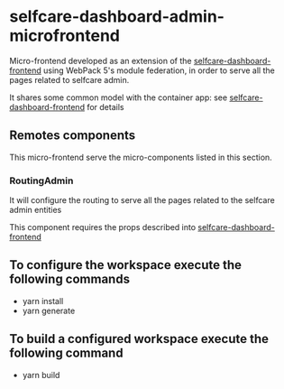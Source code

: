 # selfcare-dashboard-admin-microfrontend

Micro-frontend developed as an extension of the [selfcare-dashboard-frontend](https://github.com/pagopa/selfcare-dashboard-frontend) using WebPack 5's module federation, in order to serve all the pages related to selfcare admin.

It shares some common model with the container app: see [selfcare-dashboard-frontend](https://github.com/pagopa/selfcare-dashboard-frontend#data-and-modeltypes-shared-with-remotes-micro-frontend) for details

## Remotes components

This micro-frontend serve the micro-components listed in this section.

### RoutingAdmin

It will configure the routing to serve all the pages related to the selfcare admin entities

This component requires the props described into [selfcare-dashboard-frontend](https://github.com/pagopa/selfcare-dashboard-frontend#props-to-configure-dashboard-micro-frontends-pages)

## To configure the workspace execute the following commands

- yarn install
- yarn generate

## To build a configured workspace execute the following command

- yarn build
